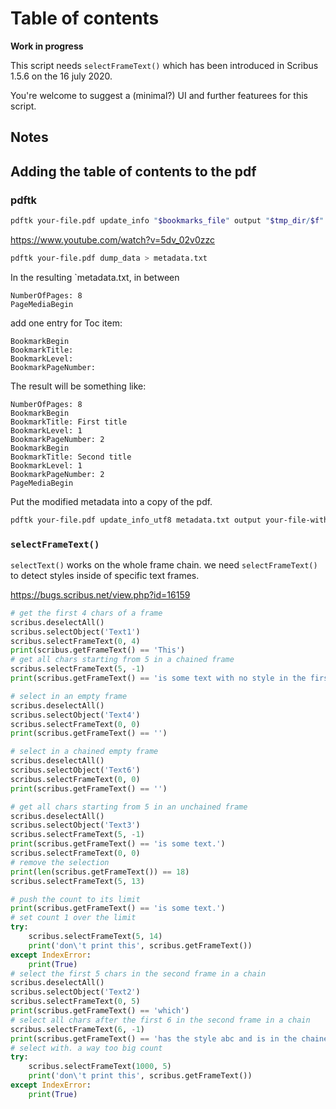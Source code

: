 # Table of contents

**Work in progress**

This script needs `selectFrameText()` which has been introduced in Scribus 1.5.6 on the 16 july 2020.

You're welcome to suggest a (minimal?) UI and further featurees for this script.

## Notes

## Adding the table of contents to the pdf

### pdftk

```sh
pdftk your-file.pdf update_info "$bookmarks_file" output "$tmp_dir/$f"
```



<https://www.youtube.com/watch?v=5dv_02v0zzc>

```sh
pdftk your-file.pdf dump_data > metadata.txt
```

In the resulting `metadata.txt, in between

```
NumberOfPages: 8
PageMediaBegin
```

add one entry for Toc item:

```
BookmarkBegin
BookmarkTitle:
BookmarkLevel:
BookmarkPageNumber:
```

The result will be something like:

```
NumberOfPages: 8
BookmarkBegin
BookmarkTitle: First title
BookmarkLevel: 1
BookmarkPageNumber: 2
BookmarkBegin
BookmarkTitle: Second title
BookmarkLevel: 1
BookmarkPageNumber: 2
PageMediaBegin
```

Put the modified metadata into a copy of the pdf.

```sh
pdftk your-file.pdf update_info_utf8 metadata.txt output your-file-with-toc.pdf
```


### `selectFrameText()`

`selectText()` works on the whole frame chain. we need `selectFrameText()` to detect styles inside of specific text frames.

<https://bugs.scribus.net/view.php?id=16159>

```py
# get the first 4 chars of a frame
scribus.deselectAll()
scribus.selectObject('Text1')
scribus.selectFrameText(0, 4)
print(scribus.getFrameText() == 'This')
# get all chars starting from 5 in a chained frame
scribus.selectFrameText(5, -1)
print(scribus.getFrameText() == 'is some text with no style in the first frame.')

# select in an empty frame
scribus.deselectAll()
scribus.selectObject('Text4')
scribus.selectFrameText(0, 0)
print(scribus.getFrameText() == '')

# select in a chained empty frame
scribus.deselectAll()
scribus.selectObject('Text6')
scribus.selectFrameText(0, 0)
print(scribus.getFrameText() == '')

# get all chars starting from 5 in an unchained frame
scribus.deselectAll()
scribus.selectObject('Text3')
scribus.selectFrameText(5, -1)
print(scribus.getFrameText() == 'is some text.')
scribus.selectFrameText(0, 0)
# remove the selection
print(len(scribus.getFrameText()) == 18)
scribus.selectFrameText(5, 13)

# push the count to its limit
print(scribus.getFrameText() == 'is some text.')
# set count 1 over the limit
try:
    scribus.selectFrameText(5, 14)
    print('don\'t print this', scribus.getFrameText())
except IndexError:
    print(True)
# select the first 5 chars in the second frame in a chain
scribus.deselectAll()
scribus.selectObject('Text2')
scribus.selectFrameText(0, 5)
print(scribus.getFrameText() == 'which')
# select all chars after the first 6 in the second frame in a chain
scribus.selectFrameText(6, -1)
print(scribus.getFrameText() == 'has the style abc and is in the chained frame.')
# select with. a way too big count
try:
    scribus.selectFrameText(1000, 5)
    print('don\'t print this', scribus.getFrameText())
except IndexError:
    print(True)
```
